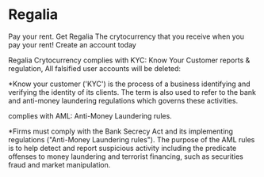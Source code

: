 # Regalia
Pay your rent. Get Regalia
The crytocurrency that you receive when you pay your rent! 
Create an account today

Regalia Crytocurrency complies with KYC: Know Your Customer reports & regulation, All falsified user accounts will be deleted:

*Know your customer ('KYC') is the process of a business identifying and verifying the identity of its clients. The term is also used to refer to the bank and anti-money laundering regulations which governs these activities.


complies with AML: Anti-Money Laundering rules.

*Firms must comply with the Bank Secrecy Act and its implementing regulations ("Anti-Money Laundering rules"). The purpose of the AML rules is to help detect and report suspicious activity including the predicate offenses to money laundering and terrorist financing, such as securities fraud and market manipulation.

